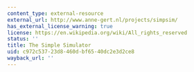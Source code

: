 ```yaml
---
content_type: external-resource
external_url: http://www.anne-gert.nl/projects/simpsim/
has_external_license_warning: true
license: https://en.wikipedia.org/wiki/All_rights_reserved
status: ''
title: The Simple Simulator
uid: c972c537-23d8-460d-bf65-40dc2e3d2ce8
wayback_url: ''
---
```

